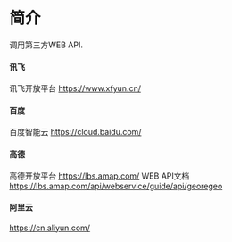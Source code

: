 # 简介
调用第三方WEB API.

#### 讯飞
讯飞开放平台
    https://www.xfyun.cn/

#### 百度
百度智能云
    https://cloud.baidu.com/

#### 高德
高德开放平台 
    https://lbs.amap.com/
WEB API文档
    https://lbs.amap.com/api/webservice/guide/api/georegeo

#### 阿里云
https://cn.aliyun.com/



